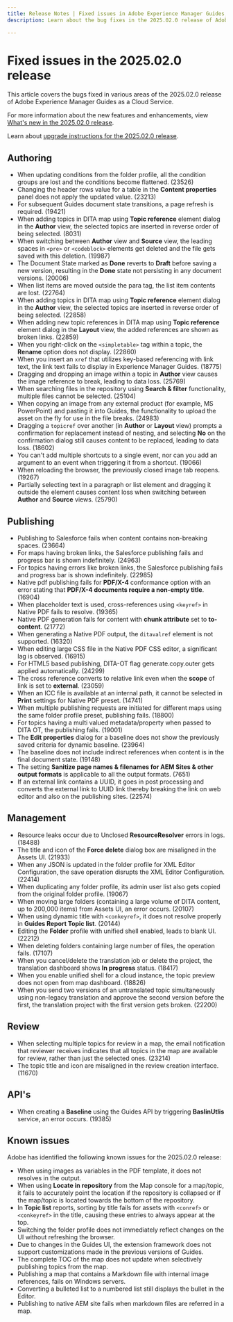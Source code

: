 ```yaml
---
title: Release Notes | Fixed issues in Adobe Experience Manager Guides, 2025.02.0 release
description: Learn about the bug fixes in the 2025.02.0 release of Adobe Experience Manager Guides as a Cloud Service.

---
```

# Fixed issues in the 2025.02.0 release 

This article covers the bugs fixed in various areas of the 2025.02.0 release of Adobe Experience Manager Guides as a Cloud Service.

For more information about the new features and enhancements, view [What's new in the 2025.02.0 release](whats-new-2025-02-0.md).

Learn about [upgrade instructions for the 2025.02.0 release](upgrade-instructions-2025-02-0.md).


## Authoring

- When updating conditions from the folder profile, all the condition groups are lost and the conditions become flattened. (23526)
- Changing the header rows value for a table in the **Content properties** panel does not apply the updated value. (23213)
- For subsequent Guides document state transitions, a page refresh is required. (19421)
- When adding topics in DITA map using **Topic reference** element dialog in the **Author** view, the selected topics are inserted in reverse order of being selected. (8031)
- When switching between **Author** view and **Source** view, the leading spaces in `<pre>` or `<codeblock>` elements get deleted and the file gets saved with this deletion. (19987)
- The Document State marked as **Done** reverts to **Draft** before saving a new version, resulting in the **Done** state not persisting in any document versions. (20006)
- When list items are moved outside the para tag, the list item contents are lost. (22764)
- When adding topics in DITA map using **Topic reference** element dialog in the **Author** view, the selected topics are inserted in reverse order of being selected. (22858)
- When adding new topic references in DITA map using **Topic reference** element dialog in the **Layout** view, the added references are shown as broken links. (22859)
- When you right-click on the `<simpletable>` tag within a topic, the **Rename** option does not display. (22860)
- When you insert an `xref` that utilizes key-based referencing with link text, the link text fails to display in Experience Manager Guides. (18775)
- Dragging and dropping an image within a topic in **Author** view causes the image reference to break, leading to data loss. (25769)
- When searching files in the repository using **Search & filter** functionality, multiple files cannot be selected. (25104)
- When copying an image from any external product (for example, MS PowerPoint) and pasting it into Guides, the functionality to upload the asset on the fly for use in the file breaks. (24983)
- Dragging a `topicref` over another (in **Author** or **Layout** view) prompts a confirmation for replacement instead of nesting, and selecting **No** on the confirmation dialog still causes content to be replaced, leading to data loss. (18602)
- You can't add multiple shortcuts to a single event, nor can you add an argument to an event when triggering it from a shortcut. (19066)
- When reloading the browser, the previously closed image tab reopens. (19267)
- Partially selecting text in a paragraph or list element and dragging it outside the element causes content loss when switching between **Author** and **Source** views. (25790)

## Publishing

- Publishing to Salesforce fails when content contains non-breaking spaces. (23664)
- For maps having broken links, the Salesforce publishing fails and progress bar is shown indefinitely. (24963)
- For topics having errors like broken links, the Salesforce publishing fails and progress bar is shown indefinitely. (22985)
- Native pdf publishing fails for **PDF/X-4** conformance option with an error stating that **PDF/X-4 documents require a non-empty title**. (16904)
- When placeholder text is used,  cross-references using `<keyref>` in Native PDF fails to resolve. (19365)
- Native PDF generation fails for content with **chunk attribute** set to **to-content**. (21772)
- When generating a Native PDF output, the `ditavalref` element is not supported. (16320)
- When editing large CSS file in the Native PDF CSS editor, a significant lag is observed. (16915)
- For HTML5 based publishing, DITA-OT flag generate.copy.outer gets applied automatically. (24299)
- The cross reference converts to relative link even when the **scope** of link is set to **external**. (23059)
- When an ICC file is available at an internal path, it cannot be selected in **Print** settings for Native PDF preset. (14741)
- When multiple publishing requests are initiated for different maps using the same folder profile preset, publishing fails. (18800)
- For topics having a multi valued metadata/property when passed to DITA OT, the publishing fails. (19001) 
- The **Edit properties** dialog for a baseline does not show the previously saved criteria for dynamic baseline.  (23964)
- The baseline does not include indirect references when content is in the final document state. (19148)
- The setting **Sanitize page names & filenames for AEM Sites & other output formats** is applicable to all the output formats. (7651)
- If an external link contains a UUID, it goes in post processing and converts the external link to UUID link thereby breaking the link on web editor and also on the publishing sites. (22574)


## Management

- Resource leaks occur due to Unclosed **ResourceResolver** errors in logs. (18488)
- The title and icon of the **Force delete** dialog box are misaligned in the Assets UI. (21933) 
- When any JSON is updated in the folder profile for XML Editor Configuration, the save operation disrupts the XML Editor Configuration. (22414)
- When duplicating any folder profile, its admin user list also gets copied from the original folder profile. (19067)
- When moving large folders (containing a large volume of DITA content, up to 200,000 items) from Assets UI, an error occurs. (20107)
- When using dynamic title with `<conkeyref>`, it does not resolve properly in **Guides Report Topic list**. (20144)
- Editing the **Folder** profile with unified shell enabled, leads to blank UI. (22212)
- When deleting folders containing large number of files, the operation fails. (17107)
- When you cancel/delete the translation job or delete the project, the translation dashboard shows **In progress** status. (18417)
- When you enable unified shell for a cloud instance, the topic preview does not open from map dashboard. (18826)
- When you send two versions of an untranslated topic simultaneously using non-legacy translation and approve the second version before the first, the translation project with the first version gets broken. (22200)


## Review

- When selecting multiple topics for review in a map, the email notification that reviewer receives indicates that all topics in the map are available for review, rather than just the selected ones. (23214)
- The topic title and icon are misaligned in the review creation interface. (11670)


## API's

- When creating a **Baseline** using the Guides API by triggering **BaslinUtlis** service, an error occurs. (19385)

## Known issues

Adobe has identified the following known issues for the 2025.02.0 release:

- When using images as variables in the PDF template, it does not resolves in the output.
- When using **Locate in repository** from the Map console for a map/topic, it fails to accurately point the location if the repository is collapsed or if the map/topic is located towards the bottom of the repository.
- In **Topic list** reports, sorting by title fails for assets with `<conref>` or `<conkeyref>` in the title, causing these entries to always appear at the top.
- Switching the folder profile does not immediately reflect changes on the UI without refreshing the browser.
- Due to changes in the Guides UI, the extension framework does not support customizations made in the previous versions of Guides.
- The complete TOC of the map does not update when selectively publishing topics from the map.
- Publishing a map that contains a Markdown file with internal image references, fails on Windows servers.
- Converting a bulleted list to a numbered list still displays the bullet in the Editor.
- Publishing to native AEM site fails when markdown files are referred in a map. 



